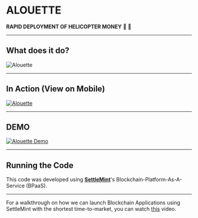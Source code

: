 # ALOUETTE
**RAPID DEPLOYMENT OF HELICOPTER MONEY** :helicopter: :money_with_wings: 

___
## What does it do?

![Alouette](https://github.com/alouette-admin/alouette-app/blob/master/images/Alouette_flow.png "Alouette Helicopter Money")

___
## In Action (View on Mobile)

[![Alouette](https://github.com/alouette-admin/alouette-app/blob/master/images/alouette.ico "Alouette Helicopter Money")](https://hellicopter.bubbleapps.io)

___
## DEMO

[![Alouette Demo](http://img.youtube.com/vi/BNF1fHBCGi0/0.jpg)](http://www.youtube.com/watch?v=BNF1fHBCGi0)

___
## Running the Code

This code was developed using [**SettleMint**](https://settlemint.com)'s Blockchain-Platform-As-A-Service (BPaaS).

___
For a walkthrough on how we can launch Blockchain Applications using SettleMint with the shortest time-to-market, you can watch [this](https://www.youtube.com/watch?v=yN9pe9k_NfA) video.
